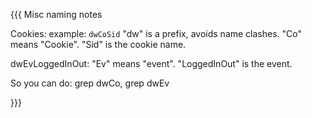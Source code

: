 
{{{ Misc naming notes

 Cookies: example: `dwCoSid`
  "dw" is a prefix, avoids name clashes.
  "Co" means "Cookie".
  "Sid" is the cookie name.

 dwEvLoggedInOut:
  "Ev" means "event".
  "LoggedInOut" is the event.

 So you can do: grep dwCo, grep dwEv

}}}

